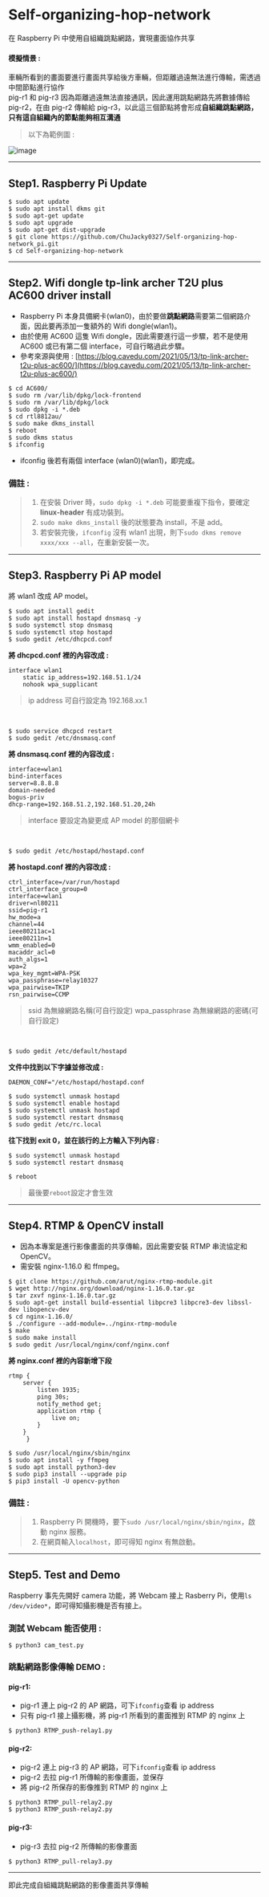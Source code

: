 # Self-organizing-hop-network
在 Raspberry Pi 中使用自組織跳點網路，實現畫面協作共享  
#### 模擬情景 :  
車輛所看到的畫面要進行畫面共享給後方車輛，但距離過遠無法進行傳輸，需透過中間節點進行協作  
pig-r1 和 pig-r3 因為距離過遠無法直接通訊，因此運用跳點網路先將數據傳給 pig-r2，在由 pig-r2 傳輸給 pig-r3，以此這三個節點將會形成**自組織跳點網路，只有這自組織內的節點能夠相互溝通**
> 以下為範例圖 :  

![image](https://github.com/ChuJacky0327/Self-organizing-hop-network/blob/main/HopNetwork.jpg)
***
## Step1. Raspberry Pi Update
```shell
$ sudo apt update
$ sudo apt install dkms git
$ sudo apt-get update
$ sudo apt upgrade
$ sudo apt-get dist-upgrade
$ git clone https://github.com/ChuJacky0327/Self-organizing-hop-network_pi.git
$ cd Self-organizing-hop-network
```
***
## Step2. Wifi dongle tp-link archer T2U plus AC600 driver install
* Raspberry Pi 本身具備網卡(wlan0)，由於要做**跳點網路**需要第二個網路介面，因此要再添加一隻額外的 Wifi dongle(wlan1)。  
* 由於使用 AC600 這隻 Wifi dongle，因此需要進行這一步驟，若不是使用 AC600 或已有第二個 interface，可自行略過此步驟。  
* 參考來源與使用 : [https://blog.cavedu.com/2021/05/13/tp-link-archer-t2u-plus-ac600/](https://blog.cavedu.com/2021/05/13/tp-link-archer-t2u-plus-ac600/)
```shell
$ cd AC600/
$ sudo rm /var/lib/dpkg/lock-frontend 
$ sudo rm /var/lib/dpkg/lock
$ sudo dpkg -i *.deb
$ cd rtl8812au/
$ sudo make dkms_install
$ reboot
$ sudo dkms status
$ ifconfig
```
* ifconfig 後若有兩個 interface (wlan0)(wlan1)，即完成。  
### 備註 :  
> 1. 在安裝 Driver 時，```sudo dpkg -i *.deb``` 可能要重複下指令，要確定 **linux-header** 有成功裝到。  
> 2. ```sudo make dkms_install``` 後的狀態要為 install，不是 add。  
> 3. 若安裝完後，```ifconfig``` 沒有 wlan1 出現，則下```sudo dkms remove xxxx/xxx --all```，在重新安裝一次。  
***
## Step3. Raspberry Pi AP model
將 wlan1 改成 AP model。
```shell
$ sudo apt install gedit
$ sudo apt install hostapd dnsmasq -y
$ sudo systemctl stop dnsmasq
$ sudo systemctl stop hostapd
$ sudo gedit /etc/dhcpcd.conf
```
**將 dhcpcd.conf 裡的內容改成 :**
```
interface wlan1
    static ip_address=192.168.51.1/24
    nohook wpa_supplicant
```
> ip address 可自行設定為 192.168.xx.1  

&emsp;
```shell
$ sudo service dhcpcd restart
$ sudo gedit /etc/dnsmasq.conf
```
**將 dnsmasq.conf 裡的內容改成 :**
```
interface=wlan1
bind-interfaces 
server=8.8.8.8
domain-needed
bogus-priv
dhcp-range=192.168.51.2,192.168.51.20,24h
```
> interface 要設定為變更成 AP model 的那個網卡  

&emsp;
```shell
$ sudo gedit /etc/hostapd/hostapd.conf
```
**將 hostapd.conf 裡的內容改成 :**
```
ctrl_interface=/var/run/hostapd
ctrl_interface_group=0
interface=wlan1
driver=nl80211
ssid=pig-r1
hw_mode=a
channel=44
ieee80211ac=1
ieee80211n=1
wmm_enabled=0
macaddr_acl=0
auth_algs=1
wpa=2
wpa_key_mgmt=WPA-PSK
wpa_passphrase=relay10327
wpa_pairwise=TKIP
rsn_pairwise=CCMP
```
> ssid 為無線網路名稱(可自行設定)
> wpa_passphrase 為無線網路的密碼(可自行設定)  

&emsp;
```shell
$ sudo gedit /etc/default/hostapd
```
**文件中找到以下字據並修改成 :**
```
DAEMON_CONF="/etc/hostapd/hostapd.conf
```
```shell
$ sudo systemctl unmask hostapd
$ sudo systemctl enable hostapd
$ sudo systemctl unmask hostapd
$ sudo systemctl restart dnsmasq
$ sudo gedit /etc/rc.local 
```
**往下找到 exit 0，並在該行的上方輸入下列內容 :**
```
$ sudo systemctl unmask hostapd
$ sudo systemctl restart dnsmasq
```
```shell
$ reboot
```
> 最後要```reboot```設定才會生效 
***
## Step4. RTMP & OpenCV install
* 因為本專案是進行影像畫面的共享傳輸，因此需要安裝 RTMP 串流協定和 OpenCV。
* 需安裝 nginx-1.16.0 和 ffmpeg。
```shell
$ git clone https://github.com/arut/nginx-rtmp-module.git
$ wget http://nginx.org/download/nginx-1.16.0.tar.gz
$ tar zxvf nginx-1.16.0.tar.gz 
$ sudo apt-get install build-essential libpcre3 libpcre3-dev libssl-dev libopencv-dev 
$ cd nginx-1.16.0/
$ ./configure --add-module=../nginx-rtmp-module
$ make
$ sudo make install
$ sudo gedit /usr/local/nginx/conf/nginx.conf
```
**將 nginx.conf 裡的內容新增下段**
```
rtmp {
	server {
		listen 1935;
		ping 30s;
		notify_method get;
		application rtmp {
			live on;
		}
	}
     }
```
```shell
$ sudo /usr/local/nginx/sbin/nginx
$ sudo apt install -y ffmpeg
$ sudo apt install python3-dev
$ sudo pip3 install --upgrade pip
$ pip3 install -U opencv-python
```
### 備註 :  
> 1. Raspberry Pi 開機時，要下```sudo /usr/local/nginx/sbin/nginx```，啟動 nginx 服務。
> 2. 在網頁輸入```localhost```，即可得知 nginx 有無啟動。
***
## Step5. Test and Demo
Raspberry 事先先開好 camera 功能，將 Webcam 接上 Rasberry Pi，使用```ls /dev/video*```，即可得知攝影機是否有接上。
### 測試 Webcam 能否使用 :
```shell
$ python3 cam_test.py
```
### 跳點網路影像傳輸 DEMO :
#### pig-r1:
* pig-r1 連上 pig-r2 的 AP 網路，可下```ifconfig```查看 ip address
* 只有 pig-r1 接上攝影機，將 pig-r1 所看到的畫面推到 RTMP 的 nginx 上
```shell
$ python3 RTMP_push-relay1.py
```
#### pig-r2:
* pig-r2 連上 pig-r3 的 AP 網路，可下```ifconfig```查看 ip address
* pig-r2 去拉 pig-r1 所傳輸的影像畫面，並保存
* 將 pig-r2 所保存的影像推到 RTMP 的 nginx 上
```shell
$ python3 RTMP_pull-relay2.py
$ python3 RTMP_push-relay2.py
```
#### pig-r3:
* pig-r3 去拉 pig-r2 所傳輸的影像畫面
```shell
$ python3 RTMP_pull-relay3.py
```
***
即此完成自組織跳點網路的影像畫面共享傳輸
